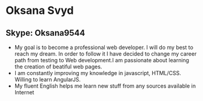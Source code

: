# Oksana Svyd
## Skype: Oksana9544

- My goal is to become a professional web developer. I will do my best to reach my dream. In order to follow it I have decided to change my career path from testing to Web development.I am passionate about learning the creation of beatiful web pages.
- I am constantly improving my knowledge in javascript, HTML/CSS. Willing to learn AngularJS.
- My fluent English helps me learn new stuff from any sources available in Internet
